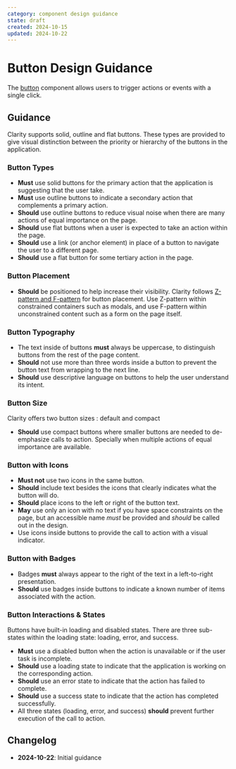 ```yaml
---
category: component design guidance
state: draft
created: 2024-10-15
updated: 2024-10-22
---
```


# Button Design Guidance

The [button](https://clarity.design/documentation/button) component allows users to trigger actions or events with a single click.

## Guidance

Clarity supports solid, outline and flat buttons. These types are provided to give visual distinction between the priority or hierarchy of the buttons in the application.

### Button Types

- **Must** use solid buttons for the primary action that the application is suggesting that the user take.
- **Must** use outline buttons to indicate a secondary action that complements a primary action.
- **Should** use outline buttons to reduce visual noise when there are many actions of equal importance on the page.
- **Should** use flat buttons when a user is expected to take an action within the page.
- **Should** use a link (or anchor element) in place of a button to navigate the user to a different page.
- **Should** use a flat button for some tertiary action in the page.

### Button Placement

- **Should** be positioned to help increase their visibility. Clarity follows [Z-pattern and F-pattern](https://clarity.design/documentation/button#placement) for button placement. Use Z-pattern within constrained containers such as modals, and use F-pattern within unconstrained content such as a form on the page itself.

### Button Typography

- The text inside of buttons **must** always be uppercase, to distinguish buttons from the rest of the page content.
- **Should** not use more than three words inside a button to prevent the button text from wrapping to the next line.
- **Should** use descriptive language on buttons to help the user understand its intent.

### Button Size

Clarity offers two button sizes : default and compact

- **Should** use compact buttons where smaller buttons are needed to de-emphasize calls to action. Specially when multiple actions of equal importance are available.

### Button with Icons

- **Must not** use two icons in the same button.
- **Should** include text besides the icons that clearly indicates what the button will do.
- **Should** place icons to the left or right of the button text.
- **May** use only an icon with no text if you have space constraints on the page, but an accessible name _must_ be provided and _should_ be called out in the design.
- Use icons inside buttons to provide the call to action with a visual indicator.

### Button with Badges

- Badges **must** always appear to the right of the text in a left-to-right presentation.
- **Should** use badges inside buttons to indicate a known number of items associated with the action.

### Button Interactions & States

Buttons have built-in loading and disabled states. There are three sub-states within the loading state: loading, error, and success.

- **Must** use a disabled button when the action is unavailable or if the user task is incomplete.
- **Should** use a loading state to indicate that the application is working on the corresponding action.
- **Should** use an error state to indicate that the action has failed to complete.
- **Should** use a success state to indicate that the action has completed successfully.
- All three states (loading, error, and success) **should** prevent further execution of the call to action.

## Changelog

- **2024-10-22**: Initial guidance

